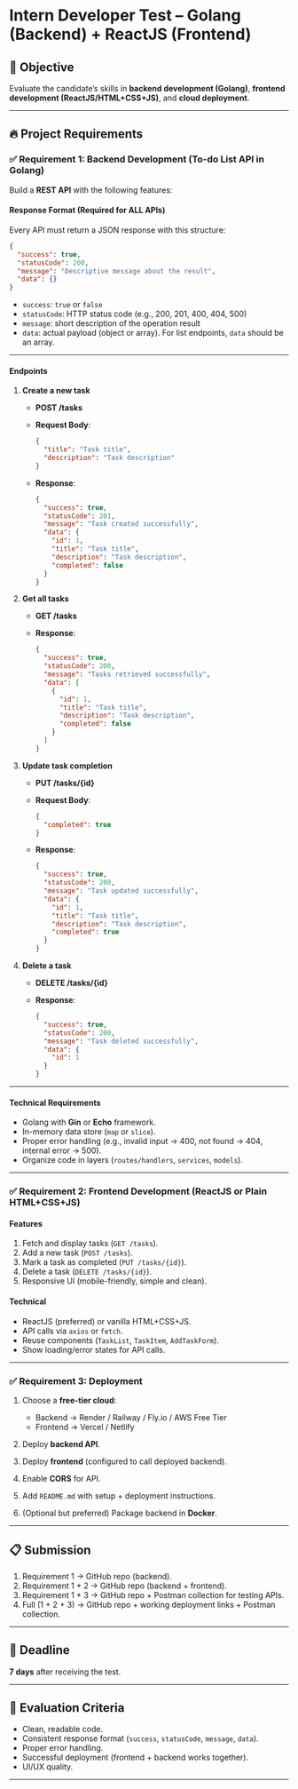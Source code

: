 # **Intern Developer Test – Golang (Backend) + ReactJS (Frontend)**

## 🎯 Objective

Evaluate the candidate’s skills in **backend development (Golang)**, **frontend development (ReactJS/HTML+CSS+JS)**, and **cloud deployment**.

---

## 🔥 Project Requirements

### ✅ Requirement 1: Backend Development (To-do List API in Golang)

Build a **REST API** with the following features:

#### **Response Format (Required for ALL APIs)**

Every API must return a JSON response with this structure:

```json
{
  "success": true,
  "statusCode": 200,
  "message": "Descriptive message about the result",
  "data": {}
}
```

* `success`: `true` or `false`
* `statusCode`: HTTP status code (e.g., 200, 201, 400, 404, 500)
* `message`: short description of the operation result
* `data`: actual payload (object or array). For list endpoints, `data` should be an array.

---

#### **Endpoints**

1. **Create a new task**

   * **POST /tasks**
   * **Request Body**:

     ```json
     {
       "title": "Task title",
       "description": "Task description"
     }
     ```
   * **Response**:

     ```json
     {
       "success": true,
       "statusCode": 201,
       "message": "Task created successfully",
       "data": {
         "id": 1,
         "title": "Task title",
         "description": "Task description",
         "completed": false
       }
     }
     ```

2. **Get all tasks**

   * **GET /tasks**
   * **Response**:

     ```json
     {
       "success": true,
       "statusCode": 200,
       "message": "Tasks retrieved successfully",
       "data": [
         {
           "id": 1,
           "title": "Task title",
           "description": "Task description",
           "completed": false
         }
       ]
     }
     ```

3. **Update task completion**

   * **PUT /tasks/{id}**
   * **Request Body**:

     ```json
     {
       "completed": true
     }
     ```
   * **Response**:

     ```json
     {
       "success": true,
       "statusCode": 200,
       "message": "Task updated successfully",
       "data": {
         "id": 1,
         "title": "Task title",
         "description": "Task description",
         "completed": true
       }
     }
     ```

4. **Delete a task**

   * **DELETE /tasks/{id}**
   * **Response**:

     ```json
     {
       "success": true,
       "statusCode": 200,
       "message": "Task deleted successfully",
       "data": {
         "id": 1
       }
     }
     ```

---

#### **Technical Requirements**

* Golang with **Gin** or **Echo** framework.
* In-memory data store (`map` or `slice`).
* Proper error handling (e.g., invalid input → 400, not found → 404, internal error → 500).
* Organize code in layers (`routes/handlers`, `services`, `models`).

---

### ✅ Requirement 2: Frontend Development (ReactJS or Plain HTML+CSS+JS)

#### **Features**

1. Fetch and display tasks (`GET /tasks`).
2. Add a new task (`POST /tasks`).
3. Mark a task as completed (`PUT /tasks/{id}`).
4. Delete a task (`DELETE /tasks/{id}`).
5. Responsive UI (mobile-friendly, simple and clean).

#### **Technical**

* ReactJS (preferred) or vanilla HTML+CSS+JS.
* API calls via `axios` or `fetch`.
* Reuse components (`TaskList`, `TaskItem`, `AddTaskForm`).
* Show loading/error states for API calls.

---

### ✅ Requirement 3: Deployment

1. Choose a **free-tier cloud**:

   * Backend → Render / Railway / Fly.io / AWS Free Tier
   * Frontend → Vercel / Netlify

2. Deploy **backend API**.

3. Deploy **frontend** (configured to call deployed backend).

4. Enable **CORS** for API.

5. Add `README.md` with setup + deployment instructions.

6. (Optional but preferred) Package backend in **Docker**.

---

## 📋 Submission

1. Requirement 1 → GitHub repo (backend).
2. Requirement 1 + 2 → GitHub repo (backend + frontend).
3. Requirement 1 + 3 → GitHub repo + Postman collection for testing APIs.
4. Full (1 + 2 + 3) → GitHub repo + working deployment links + Postman collection.

---

## 📅 Deadline

**7 days** after receiving the test.

---

## 🔑 Evaluation Criteria

* Clean, readable code.
* Consistent response format (`success`, `statusCode`, `message`, `data`).
* Proper error handling.
* Successful deployment (frontend + backend works together).
* UI/UX quality.

---